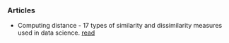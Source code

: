 ### Articles
- Computing distance - 17 types of similarity and dissimilarity measures used in data science. [read](https://towardsdatascience.com/17-types-of-similarity-and-dissimilarity-measures-used-in-data-science-3eb914d2681)
